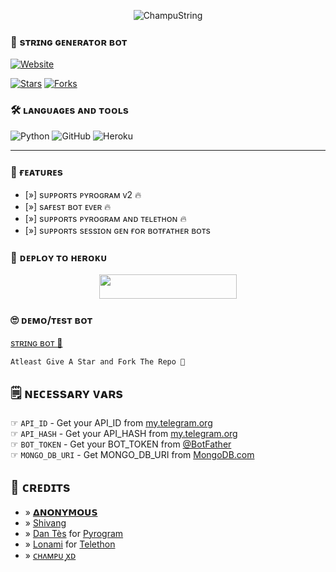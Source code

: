 <p align="center">
  <img src="https://te.legra.ph/file/93a9a22c12b8aecef7819.jpg" alt="ChampuString">
</p>

### 🥵 sᴛʀɪɴɢ ɢᴇɴᴇʀᴀᴛᴏʀ ʙᴏᴛ
  <a href="https://github.com/TheChampu/TheChampu"><img alt="Website" src="https://img.shields.io/badge/ᴄʜᴧᴍᴘᴜ ꭙᴅﮩ٨ـﮩﮩ٨ـ♡-blue"></a>
 
[![Stars](https://img.shields.io/github/stars/TheChampu/ChampuStringBot?style=social)](https://github.comTheChampu/ChampuStringBot)
  [![Forks](https://img.shields.io/github/forks/TheChampu/ChampuStringBot?style=social)](https://github.comTheChampu/ChampuStringBot/fork)

### 🛠️ ʟᴀɴɢᴜᴀɢᴇs ᴀɴᴅ ᴛᴏᴏʟs

  ![Python](https://img.shields.io/badge/Python-3776AB?style=for-the-badge&logo=python&logoColor=white)
  ![GitHub](https://img.shields.io/badge/GitHub-100000?style=for-the-badge&logo=github&logoColor=white)
  ![Heroku](https://img.shields.io/badge/Heroku-430098?style=for-the-badge&logo=heroku&logoColor=white)

----
 
### 🤤 ғᴇᴀᴛᴜʀᴇs

- [»] sᴜᴩᴩᴏʀᴛs ᴩʏʀᴏɢʀᴀᴍ ᴠ2 🔥
- [»] sᴀғᴇsᴛ ʙᴏᴛ ᴇᴠᴇʀ 🔥
- [»] sᴜᴩᴩᴏʀᴛs ᴩʏʀᴏɢʀᴀᴍ ᴀɴᴅ ᴛᴇʟᴇᴛʜᴏɴ 🔥
- [»] sᴜᴩᴩᴏʀᴛs sᴇssɪᴏɴ ɢᴇɴ ғᴏʀ ʙᴏᴛғᴀᴛʜᴇʀ ʙᴏᴛs

### 🚀 ᴅᴇᴘʟᴏʏ ᴛᴏ ʜᴇʀᴏᴋᴜ
  
  <p align="center"><a href="https://dashboard.heroku.com/new?template=https://github.com/TheChampu/ChampuStringBot"> <img src="https://img.shields.io/badge/Deploy%20To%20Heroku-black?style=for-the-badge&logo=heroku" width="220" height="38.45"/></a></p>



### 🙄 ᴅᴇᴍᴏ/ᴛᴇsᴛ ʙᴏᴛ
  
  [sᴛʀɪɴɢ ʙᴏᴛ 🍑](https://telegram.me/ChampuStringBot)

```
Atleast Give A Star and Fork The Repo 🖤
```

## 🗒️ ɴᴇᴄᴇssᴀʀʏ ᴠᴀʀs

☞ `API_ID` - Get your API_ID from [my.telegram.org](https://my.telegram.org/apps)<br>
☞ `API_HASH` - Get your API_HASH from [my.telegram.org](https://my.telegram.org/apps)<br>
☞ `BOT_TOKEN` - Get your BOT_TOKEN from [@BotFather](https://t.me/BotFather)<br>
☞ `MONGO_DB_URI` - Get MONGO_DB_URI from [MongoDB.com](https://cloud.mongodb.com)<br>


## 💖 ᴄʀᴇᴅɪᴛs
- » [𝝙𝗡𝗢𝗡𝗬𝗠𝗢𝗨𝗦](https://github.com/AnonymousX1025)
- » [Shivang](https://github.com/ShivangKakkar)
- » [Dan Tès](https://github.com/delivrance) for [Pyrogram](https://github.com/pyrogram/pyrogram)
- » [Lonami](https://github.com/LonamiWebs) for [Telethon](https://github.com/LonamiWebs/Telethon)
- » [ᴄʜᴧᴍᴘᴜ ꭙᴅ](https://github.com/TheChampu/TheChampu)
